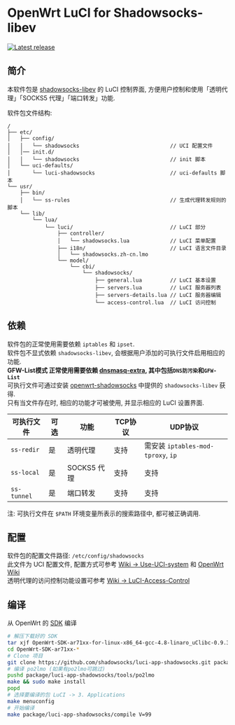 OpenWrt LuCI for Shadowsocks-libev
===

[![Latest release][release_badge]][release_url]

简介
---

本软件包是 [shadowsocks-libev][openwrt-shadowsocks] 的 LuCI 控制界面,
方便用户控制和使用「透明代理」「SOCKS5 代理」「端口转发」功能.  

软件包文件结构:
```
/
├── etc/
│   ├── config/
│   │   └── shadowsocks                             // UCI 配置文件
│   │── init.d/
│   │   └── shadowsocks                             // init 脚本
│   └── uci-defaults/
│       └── luci-shadowsocks                        // uci-defaults 脚本
└── usr/
    ├── bin/
    │   └── ss-rules                                // 生成代理转发规则的脚本
    └── lib/
        └── lua/
            └── luci/                               // LuCI 部分
                ├── controller/
                │   └── shadowsocks.lua             // LuCI 菜单配置
                ├── i18n/                           // LuCI 语言文件目录
                │   └── shadowsocks.zh-cn.lmo
                └── model/
                    └── cbi/
                        └── shadowsocks/
                            ├── general.lua         // LuCI 基本设置
                            ├── servers.lua         // LuCI 服务器列表
                            ├── servers-details.lua // LuCI 服务器编辑
                            └── access-control.lua  // LuCI 访问控制
```

依赖
---

软件包的正常使用需要依赖 `iptables` 和 `ipset`.  
软件包不显式依赖 `shadowsocks-libev`, 会根据用户添加的可执行文件启用相应的功能.  
**GFW-List模式 正常使用需要依赖 [dnsmasq-extra][openwrt-dnsmasq-extra], 其中包括`DNS防污染`和`GFW-List`**  
可执行文件可通过安装 [openwrt-shadowsocks][openwrt-shadowsocks] 中提供的 `shadowsocks-libev` 获得.  
只有当文件存在时, 相应的功能才可被使用, 并显示相应的 LuCI 设置界面.  

 可执行文件  | 可选 | 功能        | TCP协议 | UDP协议 
 ------------|------|-------------|---------|-----------------------------------
 `ss-redir`  | 是   | 透明代理    | 支持    | 需安装 `iptables-mod-tproxy`, `ip`
 `ss-local`  | 是   | SOCKS5 代理 | 支持    | 支持
 `ss-tunnel` | 是   | 端口转发    | 支持    | 支持

注: 可执行文件在 `$PATH` 环境变量所表示的搜索路径中, 都可被正确调用.

配置
---

软件包的配置文件路径: `/etc/config/shadowsocks`  
此文件为 UCI 配置文件, 配置方式可参考 [Wiki -> Use-UCI-system][Use-UCI-system] 和 [OpenWrt Wiki][uci]  
透明代理的访问控制功能设置可参考 [Wiki -> LuCI-Access-Control][LuCI-Access-Control]  

编译
---

从 OpenWrt 的 [SDK][openwrt-sdk] 编译  
```bash
# 解压下载好的 SDK
tar xjf OpenWrt-SDK-ar71xx-for-linux-x86_64-gcc-4.8-linaro_uClibc-0.9.33.2.tar.bz2
cd OpenWrt-SDK-ar71xx-*
# Clone 项目
git clone https://github.com/shadowsocks/luci-app-shadowsocks.git package/luci-app-shadowsocks
# 编译 po2lmo (如果有po2lmo可跳过)
pushd package/luci-app-shadowsocks/tools/po2lmo
make && sudo make install
popd
# 选择要编译的包 LuCI -> 3. Applications
make menuconfig
# 开始编译
make package/luci-app-shadowsocks/compile V=99
```

 [release_badge]: https://img.shields.io/github/release/shadowsocks/luci-app-shadowsocks.svg
 [release_url]: https://github.com/shadowsocks/luci-app-shadowsocks/releases/latest
 [openwrt-shadowsocks]: https://github.com/shadowsocks/openwrt-shadowsocks
 [openwrt-sdk]: https://wiki.openwrt.org/doc/howto/obtain.firmware.sdk
 [ss-rules]: https://github.com/shadowsocks/luci-app-shadowsocks/wiki/Instruction-of-ss-rules
 [Use-UCI-system]: https://github.com/shadowsocks/luci-app-shadowsocks/wiki/Use-UCI-system
 [uci]: https://wiki.openwrt.org/doc/uci
 [LuCI-Access-Control]: https://github.com/shadowsocks/luci-app-shadowsocks/wiki/LuCI-Access-Control
 [openwrt-dnsmasq-extra]: https://github.com/chenhw2/openwrt-dnsmasq-extra
